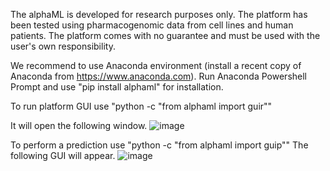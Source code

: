 The alphaML is developed for research purposes only.
The platform has been tested using pharmacogenomic data from cell lines and human patients.
The platform comes with no guarantee and must be used with the user's own responsibility. 

We recommend to use Anaconda environment (install a recent copy of Anaconda from https://www.anaconda.com).
Run Anaconda Powershell Prompt and use "pip install alphaml" for installation.

To run platform GUI use "python -c "from alphaml import guir""

It will open the following window.
![image](https://github.com/kazilab/alphaML/assets/67221376/e1820c3e-8c81-4d2d-a3a4-d3b9096c0f05)

To perform a prediction use "python -c "from alphaml import guip""
The following GUI will appear.
![image](https://github.com/kazilab/alphaML/blob/fe0fc10d1e6e6deee40c7e6c029d0b5ee1ea0e2b)



